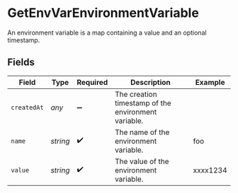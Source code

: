 # GetEnvVarEnvironmentVariable

An environment variable is a map containing a value and an optional timestamp.


## Fields

| Field                                               | Type                                                | Required                                            | Description                                         | Example                                             |
| --------------------------------------------------- | --------------------------------------------------- | --------------------------------------------------- | --------------------------------------------------- | --------------------------------------------------- |
| `createdAt`                                         | *any*                                               | :heavy_minus_sign:                                  | The creation timestamp of the environment variable. |                                                     |
| `name`                                              | *string*                                            | :heavy_check_mark:                                  | The name of the environment variable.               | foo                                                 |
| `value`                                             | *string*                                            | :heavy_check_mark:                                  | The value of the environment variable.              | xxxx1234                                            |